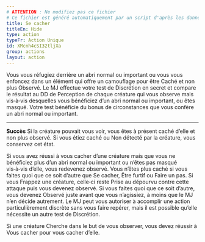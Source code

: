 ```yaml
---
# ATTENTION : Ne modifiez pas ce fichier
# Ce fichier est généré automatiquement par un script d'après les données du module Foundry VTT officiel et de sa traduction
title: Se cacher
titleEn: Hide
type: action
typeFr: Action Unique
id: XMcnh4cSI32tljXa
group: actions
layout: action
---
```

<p>Vous vous réfugiez derrière un abri normal ou important ou vous vous enfoncez dans un élément qui offre un camouflage pour être <a class="entity-link" draggable="true" data-pack="pf2e.conditionitems" data-id="iU0fEDdBp3rXpTMC">Caché</a> et non plus <a class="entity-link" draggable="true" data-pack="pf2e.conditionitems" data-id="1wQY3JYyhMYeeV2G">Observé</a>. Le MJ effectue votre test de Discrétion en secret et compare le résultat au DD de Perception de chaque créature qui vous observe mais vis‑à‑vis desquelles vous bénéficiez d’un abri normal ou important, ou êtes masqué. Votre test bénéficie du bonus de circonstances que vous confère un abri normal ou important.</p><hr><p><strong>Succès</strong> Si la créature pouvait vous voir, vous êtes à présent caché d’elle et non plus observé. Si vous étiez caché ou <a class="entity-link" draggable="true" data-pack="pf2e.conditionitems" data-id="VRSef5y1LmL2Hkjf">Non détecté</a> par la créature, vous conservez cet état.</p><p>Si vous avez réussi à vous cacher d’une créature mais que vous ne bénéficiez plus d’un abri normal ou important ou n’êtes pas masqué vis‑à‑vis d’elle, vous redevenez observé. Vous n’êtes plus caché si vous faites quoi que ce soit d’autre que Se cacher, <a class="entity-link" draggable="true" data-pack="pf2e.actionspf2e" data-id="VMozDqMMuK5kpoX4">Être furtif</a> ou Faire un pas. Si vous Frappez une créature, celle‑ci reste <a class="entity-link" draggable="true" data-pack="pf2e.conditionitems" data-id="AJh5ex99aV6VTggg">Prise au dépourvu</a> contre cette attaque puis vous devenez observé. Si vous faites quoi que ce soit d’autre, vous devenez Observé juste avant que vous n’agissiez, à moins que le MJ n’en décide autrement. Le MJ peut vous autoriser à accomplir une action particulièrement discrète sans vous faire repérer, mais il est possible qu’elle nécessite un autre test de Discrétion.</p><p>Si une créature <a class="entity-link" draggable="true" data-pack="pf2e.actionspf2e" data-id="BlAOM2X92SI6HMtJ">Cherche</a> dans le but de vous observer, vous devez réussir à Vous cacher pour vous cacher d’elle.</p>
